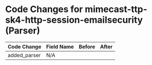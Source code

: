 # Code Changes for mimecast-ttp-sk4-http-session-emailsecurity (Parser)

| Code Change | Field Name | Before | After |
|-------------|------------|--------|-------|
| added_parser | N/A |  |  |